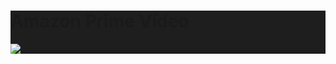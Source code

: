 <html>
    <div style="background-color: #1E1E1E;">
        <h1>Amazon Prime Vídeo</h1>
        <img src="github/home.gif"/>
    </div>
</html>